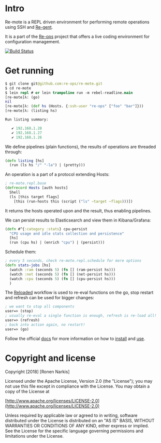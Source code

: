 # Intro

Re-mote is a REPL driven environment for performing remote operations using SSH and [Re-gent](https://github.com/re-ops/re-gent).

It is a part of the [Re-ops](https://re-ops.github.io/re-ops/) project that offers a live coding environment for configuration management.

[![Build Status](https://travis-ci.org/re-ops/re-mote.png)](https://travis-ci.org/re-ops/re-mote)

# Get running

```clojure
$ git clone git@github.com:re-ops/re-mote.git
$ cd re-mote
$ lein repl # or lein trampoline run -m rebel-readline.main
[re-mote]λ: (go)
nil
[re-mote]λ: (def hs (Hosts. {:ssh-user "re-ops" ["foo" "bar"]}))
[re-mote]λ: (listing hs)

Run listing summary:

   ✔ 192.168.1.28
   ✔ 192.168.1.27
   ✔ 192.168.1.26

```

We define pipelines (plain functions), the results of operations are threaded through:
```clojure
(defn listing [hs]
  (run (ls hs "/" "-la") | (pretty)))
```

An operation is a part of a protocol extending Hosts:

```clojure
; re-mote.repl.base
(defrecord Hosts [auth hosts]
  Shell
  (ls [this target flags]
    [this (run-hosts this (script ("ls" ~target ~flags)))])
```

It returns the hosts operated upon and the result, thus enabling pipelines.


We can persist results to Elasticsearch and view them in Kibana/Grafana:
```clojure
(defn #^{:category :stats} cpu-persist
  "CPU usage and idle stats collection and persistence"
  [hs]
  (run (cpu hs) | (enrich "cpu") | (persist)))
```

Schedule them:

```clojure
; every 5 seconds, check re-mote.repl.schedule for more options
(defn stats-jobs [hs]
  (watch :ram (seconds 5) (fn [] (ram-persist hs)))
  (watch :net (seconds 5) (fn [] (net-persist hs)))
  (watch :cpu (seconds 5) (fn [] (cpu-persist hs)))
  )
```

The [Reloaded](https://re-ops.github.io/re-docs/usage/#reloaded) workflow is used to re-eval functions on the go, stop restart and refresh can be used for bigger changes:

```clojure
; we want to stop all components
user=> (stop)
; usually re-eval a single function is enough, refresh is re-load all!
user=> (refresh)
; back into action again, no restart!
user=> (go)
```

Follow the official [docs](https://re-ops.github.io/re-docs/) for more information on how to [install](https://re-ops.github.io/re-docs/setup/re-mote.html#intro) and [use](https://re-ops.github.io/re-docs/usage/#re-mote).

# Copyright and license

Copyright [2018] [Ronen Narkis]

Licensed under the Apache License, Version 2.0 (the "License");
you may not use this file except in compliance with the License.
You may obtain a copy of the License at

  [http://www.apache.org/licenses/LICENSE-2.0](http://www.apache.org/licenses/LICENSE-2.0)

Unless required by applicable law or agreed to in writing, software
distributed under the License is distributed on an "AS IS" BASIS,
WITHOUT WARRANTIES OR CONDITIONS OF ANY KIND, either express or implied.
See the License for the specific language governing permissions and
limitations under the License.
